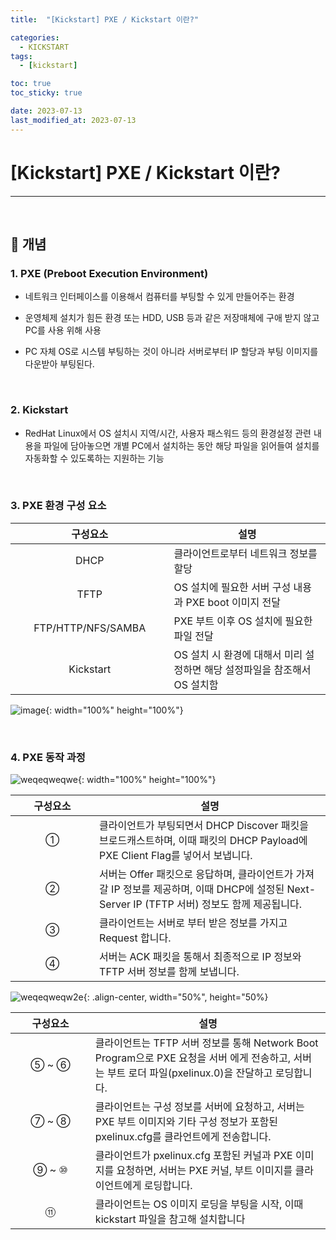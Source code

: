```yaml
---
title:  "[Kickstart] PXE / Kickstart 이란?" 

categories:
  - KICKSTART
tags:
  - [kickstart]

toc: true
toc_sticky: true

date: 2023-07-13
last_modified_at: 2023-07-13
---
```

# [Kickstart] PXE / Kickstart 이란?
---

<style>
table {
    font-size: 12pt;
}
table th:first-of-type {
    width: 5%;
}
table th:nth-of-type(2) {
    width: 15%;
}
table th:nth-of-type(3) {
    width: 50%;
}
table th:nth-of-type(4) {
    width: 30%;
}
</style>

<br>


## 🔔 개념

### 1. PXE (Preboot Execution Environment)

- 네트워크 인터페이스를 이용해서 컴퓨터를 부팅할 수 있게 만들어주는 환경

- 운영체제 설치가 힘든 환경 또는 HDD, USB 등과 같은 저장매체에 구애 받지 않고 PC를 사용 위해 사용

- PC 자체 OS로 시스템 부팅하는 것이 아니라 서버로부터 IP 할당과 부팅 이미지를 다운받아 부팅된다.

<br>

### 2. Kickstart

- RedHat Linux에서 OS 설치시 지역/시간, 사용자 패스워드 등의 환경설정 관련 내용을 파일에 담아놓으면 개별 PC에서 설치하는 동안 해당 파일을 읽어들여 설치를 자동화할 수 있도록하는 지원하는 기능

<br>

### 3. PXE 환경 구성 요소

|구성요소|설명|
|:---:|---|
|DHCP|클라이언트로부터 네트워크 정보를 할당|
|TFTP|OS 설치에 필요한 서버 구성 내용과 PXE boot 이미지 전달|
|FTP/HTTP/NFS/SAMBA|PXE 부트 이후 OS 설치에 필요한 파일 전달|
|Kickstart|OS 설치 시 환경에 대해서 미리 설정하면 해당 설정파일을 참조해서 OS 설치함|

![image](https://user-images.githubusercontent.com/42735894/222965530-a590edb8-b77e-41a2-a23e-03fb859da87d.png){: width="100%" height="100%"}

<br>

### 4. PXE 동작 과정

![weqeqweqwe](https://user-images.githubusercontent.com/42735894/222965686-97f01cad-7fcd-4bee-b434-02d30090c280.PNG){: width="100%" height="100%"}

|구성요소|설명|
|:---:|---|
|①|클라이언트가 부팅되면서 DHCP Discover 패킷을 브로드캐스트하며, 이때 패킷의 DHCP Payload에 PXE Client Flag를 넣어서 보냅니다.|
|②|서버는 Offer 패킷으로 응답하며, 클라이언트가 가져갈 IP 정보를 제공하며, 이때 DHCP에 설정된 Next-Server IP (TFTP 서버) 정보도 함께 제공됩니다.|
|③|클라이언트는 서버로 부터 받은 정보를 가지고 Request 합니다.|
|④|서버는 ACK 패킷을 통해서 최종적으로 IP 정보와 TFTP 서버 정보를 함께 보냅니다.|

![weqeqweqw2e](https://user-images.githubusercontent.com/42735894/222965690-25f21905-e050-4e0b-9ea5-7dc127b5d709.PNG){: .align-center, width="50%", height="50%}

|구성요소|설명|
|:---:|---|
|⑤ ~ ⑥|클라이언트는 TFTP 서버 정보를 통해 Network Boot Program으로 PXE 요청을 서버 에게 전송하고, 서버는 부트 로더 파일(pxelinux.0)을  잔달하고 로딩합니다.|
|⑦ ~ ⑧|클라이언트는 구성 정보를 서버에 요청하고, 서버는 PXE 부트 이미지와 기타 구성 정보가 포함된 pxelinux.cfg를 클라언트에게 전송합니다.|
|⑨ ~ ⑩|클라이언트가 pxelinux.cfg 포함된 커널과 PXE 이미지를 요청하면, 서버는 PXE 커널, 부트 이미지를 클라이언트에게  로딩합니다.|
|⑪|클라이언트는 OS 이미지 로딩을 부팅을 시작, 이때 kickstart 파일을 참고해 설치합니다|

<br>